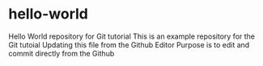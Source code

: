 # hello-world
Hello World repository for Git tutorial
This is an example repository for the Git tutoial 
Updating this file from the Github Editor
Purpose is to edit and commit directly from the Github
